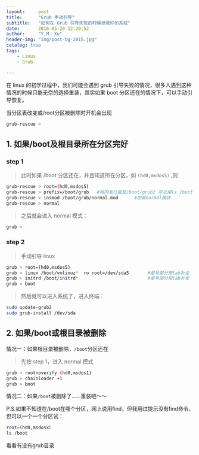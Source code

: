 ```yaml
---
layout:     post
title:      "Grub 手动引导"
subtitle:   "如何在 Grub 引导失败的时候拯救你的系统"
date:       2016-05-20 12:20:52
author:     "Y.M. Xu"
header-img: "img/post-bg-2015.jpg"
catalog: true
tags:
    - Linux
    - Grub

---
```


在 linux 的初学过程中，我们可能会遇到 grub 引导失败的情况，很多人遇到这种情况的时候只能无奈的选择重装，其实如果 boot 分区还在的情况下，可以手动引导恢复。

当分区表改变或/root分区被删除时开机会出现

```bash
grub-rescue >
```

## 1. 如果/boot及根目录所在分区完好

### step 1

>此时如果 /boot 分区还在，并且知道所在分区，如 ```(hd0,msdos5)``` ,则

```bash
grub-rescue > root=(hd0,msdos5)
grub-rescue > prefix=/boot/grub   #有的发行版是/boot/grub2 可以用ls /boot 查看
grub-rescue > insmod /boot/grub/normal.mod      #加载normal模块
grub-rescue > normal
```

	
>之后就会进入 normal 模式：

```bash
grub > 
```

### step 2    
>手动引导 linux

```bash
grub > root=(hd0,msdos5)
grub > linux /boot/vmlinuz*  ro root=/dev/sda5       #星号部分按tab补全
grub > initrd /boot/initrd*                          #星号部分按tab补全
grub > boot
```
	
>然后就可以进入系统了，进入终端：

```bash
sudo update-grub2
sudo grub-install /dev/sda
```

## 2. 如果/boot或根目录被删除

情况一：如果根目录被删除，```/boot```分区还在

>先按 step 1，进入 normal 模式

```bash
grub > rootnoverify (hd0,msdos1) 
grub > chainloader +1
grub > boot
```

情况二：如果```/boot```被删除了......重装吧～～

P.S.如果不知道在/boot在哪个分区，网上说用find，但我用过提示没有find命令，但可以一个一个分区试：

```bash
root=(hd0,msdosx）
ls /boot
```

看看有没有grub目录